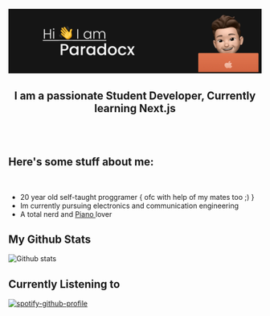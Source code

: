 ![header](./assets/header2.png)

<div align="center">
  <h2>I am a passionate Student Developer, Currently learning Next.js</h2> 
</div>
<br>
<br>


## Here's some stuff about me:
<br>
<ul style="list-style-type:disc;">
  <li> 20 year old self-taught proggramer { ofc with help of my mates too ;) }</li>
  <li>Im currently pursuing electronics and communication engineering </li>
  <li>A total nerd and <u> Piano </u> lover </li>
 </ul>
 
 
 ## My Github Stats
 ![Github stats](https://github-readme-stats.vercel.app/api?username=para-docx)
   
## Currently Listening to
[![spotify-github-profile](https://spotify-github-profile.vercel.app/api/view?uid=31zanlx2rmfti6y4fdzxyyt6mcp4&cover_image=true&theme=natemoo-re&bar_color=53b14f&bar_color_cover=true)](https://spotify-github-profile.vercel.app/api/view?uid=31zanlx2rmfti6y4fdzxyyt6mcp4&redirect=true)
